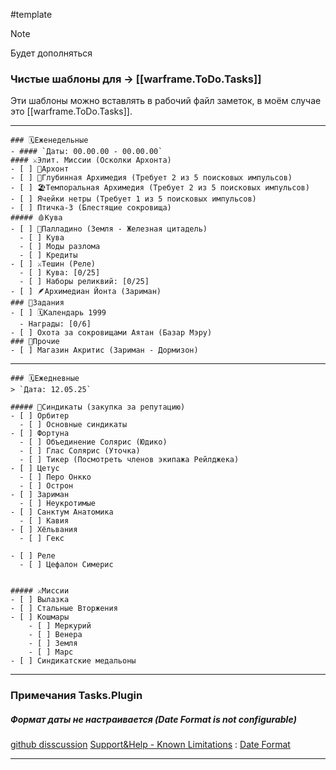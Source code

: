 #template

>[!note]
> Будет дополняться
### Чистые шаблоны для -> [[warframe.ToDo.Tasks]]
Эти шаблоны можно вставлять в рабочий файл заметок, в моём случае это [[warframe.ToDo.Tasks]].

---
```
### 🗓️Еженедельные
- #### `Даты: 00.00.00 - 00.00.00`
#### ⚔️Элит. Миссии (Осколки Архонта)
- [ ] 🔮Архонт
- [ ] 🧪Глубинная Архимедия (Требует 2 из 5 поисковых импульсов)
- [ ] 🏖Темпоральная Архимедия (Требует 2 из 5 поисковых импульсов)
- [ ] Ячейки нетры (Требует 1 из 5 поисковых импульсов)
- [ ] Птичка-3 (Блестящие сокровища)
##### 🩸Кува
- [ ] 🦗Палладино (Земля - Железная цитадель)
  - [ ] Кува
  - [ ] Моды разлома
  - [ ] Кредиты
- [ ] ⚔️Тешин (Реле) 
  - [ ] Кува: [0/25]
  - [ ] Наборы реликвий: [0/25]
- [ ] 🪶Архимедиан Йонта (Зариман)
### 📝Задания
- [ ] 🗓️Календарь 1999
  - Награды: [0/6]
- [ ] Охота за сокровищами Аятан (Базар Мэру)
### 🍁Прочие
- [ ] Магазин Акритис (Зариман - Дормизон)
```
---
```
### 🗓️Ежедневные
> `Дата: 12.05.25`

##### 📇Синдикаты (закупка за репутацию)
- [ ] Орбитер
  - [ ] Основные синдикаты
- [ ] Фортуна
  - [ ] Объединение Солярис (Юдико)
  - [ ] Глас Солярис (Уточка)
  - [ ] Тикер (Посмотреть членов экипажа Рейлджека)
- [ ] Цетус
  - [ ] Перо Онкко
  - [ ] Острон
- [ ] Зариман
  - [ ] Неукротимые
- [ ] Санктум Анатомика
  - [ ] Кавия
- [ ] Хёльвания
  - [ ] Гекс

- [ ] Реле
  - [ ] Цефалон Симерис


##### ⚔️Миссии
- [ ] Вылазка
- [ ] Стальные Вторжения
- [ ] Кошмары
	- [ ] Меркурий
	- [ ] Венера
	- [ ] Земля
	- [ ] Марс
- [ ] Синдикатские медальоны
```
---

### Примечания Tasks.Plugin
##### Формат даты не настраивается (Date Format is not configurable)
[github disscussion](https://github.com/obsidian-tasks-group/obsidian-tasks/discussions/69)
[Support&Help - Known Limitations](https://publish.obsidian.md/tasks/Support+and+Help/Known+Limitations#Known+Limitations) : [Date Format](https://publish.obsidian.md/tasks/Getting+Started/Dates#Date+format+is+not+configurable)

---
